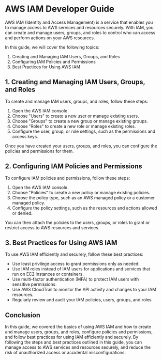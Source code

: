 # AWS IAM Developer Guide

AWS IAM (Identity and Access Management) is a service that enables you to manage access to AWS services and resources securely. With IAM, you can create and manage users, groups, and roles to control who can access and perform actions on your AWS resources.

In this guide, we will cover the following topics:

1. Creating and Managing IAM Users, Groups, and Roles
2. Configuring IAM Policies and Permissions
3. Best Practices for Using AWS IAM

## 1\. Creating and Managing IAM Users, Groups, and Roles

To create and manage IAM users, groups, and roles, follow these steps:

1. Open the AWS IAM console.
2. Choose "Users" to create a new user or manage existing users.
3. Choose "Groups" to create a new group or manage existing groups.
4. Choose "Roles" to create a new role or manage existing roles.
5. Configure the user, group, or role settings, such as the permissions and access keys.

Once you have created your users, groups, and roles, you can configure the policies and permissions for them.

## 2\. Configuring IAM Policies and Permissions

To configure IAM policies and permissions, follow these steps:

1. Open the AWS IAM console.
2. Choose "Policies" to create a new policy or manage existing policies.
3. Choose the policy type, such as an AWS managed policy or a customer managed policy.
4. Configure the policy settings, such as the resources and actions allowed or denied.

You can then attach the policies to the users, groups, or roles to grant or restrict access to AWS resources and services.

## 3\. Best Practices for Using AWS IAM

To use AWS IAM efficiently and securely, follow these best practices:

* Use least privilege access to grant permissions only as needed.
* Use IAM roles instead of IAM users for applications and services that run on EC2 instances or containers.
* Use multi-factor authentication (MFA) to protect IAM users with sensitive permissions.
* Use AWS CloudTrail to monitor the API activity and changes to your IAM resources.
* Regularly review and audit your IAM policies, users, groups, and roles.

## Conclusion

In this guide, we covered the basics of using AWS IAM and how to create and manage users, groups, and roles, configure policies and permissions, and follow best practices for using IAM efficiently and securely. By following the steps and best practices outlined in this guide, you can manage access to AWS services and resources securely, and reduce the risk of unauthorized access or accidental misconfigurations.

